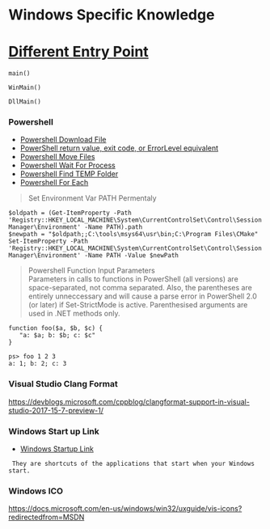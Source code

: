 # Windows Specific Knowledge

# [Different Entry Point](https://stackoverflow.com/a/416762)
```
main()

WinMain() 

DllMain()
```

### Powershell

- [Powershell Download File](https://blog.jourdant.me/post/3-ways-to-download-files-with-powershell)<br>
- [PowerShell return value, exit code, or ErrorLevel equivalent](https://www.saotn.org/powershell-return-value-exit-code-or-errorlevel-equivalent/)<br>
- [Powershell Move Files](https://dotnet-helpers.com/powershell/how-to-move-files-from-one-location-to-another-location-using-powershell/)<br>
- [Powershell Wait For Process](https://stackoverflow.com/questions/43226877/wait-for-batch-file-to-finish-process-in-powershell-before-executing-other-comma)<br>
- [Powershell Find TEMP Folder](https://devblogs.microsoft.com/scripting/powertip-use-powershell-to-find-the-temp-folder-path/)<br>
- [Powershell For Each](https://docs.microsoft.com/en-us/powershell/module/microsoft.powershell.core/about/about_foreach?view=powershell-6)<br>
> Set Environment Var PATH Permentaly
```
$oldpath = (Get-ItemProperty -Path 'Registry::HKEY_LOCAL_MACHINE\System\CurrentControlSet\Control\Session Manager\Environment' -Name PATH).path
$newpath = "$oldpath;;C:\tools\msys64\usr\bin;C:\Program Files\CMake"
Set-ItemProperty -Path 'Registry::HKEY_LOCAL_MACHINE\System\CurrentControlSet\Control\Session Manager\Environment' -Name PATH -Value $newPath
```
> Powershell Function Input Parameters<br>
Parameters in calls to functions in PowerShell (all versions) are space-separated, not comma separated. Also, the parentheses are entirely unneccessary and will cause a parse error in PowerShell 2.0 (or later) if Set-StrictMode is active. Parenthesised arguments are used in .NET methods only.
```
function foo($a, $b, $c) {
   "a: $a; b: $b; c: $c"
}

ps> foo 1 2 3
a: 1; b: 2; c: 3
```

### Visual Studio Clang Format
https://devblogs.microsoft.com/cppblog/clangformat-support-in-visual-studio-2017-15-7-preview-1/

### Windows Start up Link
- [Windows Startup Link](https://github.com/MingruiZhangW/Useful-Function-Database/blob/master/Create%20Start-ip%20link%20(ink)%20-%20windows.md)<br>
```
 They are shortcuts of the applications that start when your Windows start.
```

### Windows ICO
https://docs.microsoft.com/en-us/windows/win32/uxguide/vis-icons?redirectedfrom=MSDN
